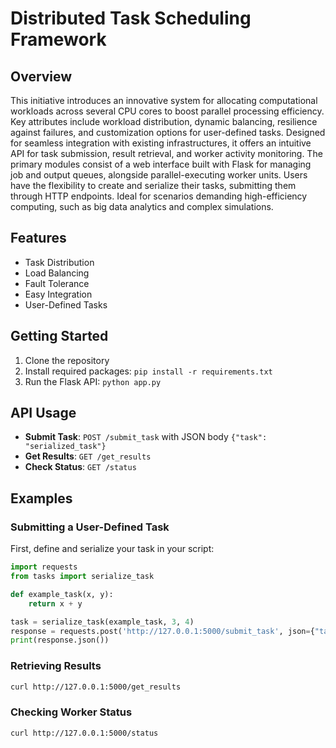 # Distributed Task Scheduling Framework

## Overview
This initiative introduces an innovative system for allocating computational workloads across several CPU cores to boost parallel processing efficiency. Key attributes include workload distribution, dynamic
balancing, resilience against failures, and customization options for user-defined tasks. Designed for seamless integration with existing infrastructures, it offers an intuitive API for task submission, result
retrieval, and worker activity monitoring. The primary modules consist of a web interface built with Flask for managing job and output queues, alongside parallel-executing worker units. Users have the flexibility to
create and serialize their tasks, submitting them through HTTP endpoints. Ideal for scenarios demanding high-efficiency computing, such as big data analytics and complex simulations.

## Features
- Task Distribution
- Load Balancing
- Fault Tolerance
- Easy Integration
- User-Defined Tasks

## Getting Started
1. Clone the repository
2. Install required packages: `pip install -r requirements.txt`
3. Run the Flask API: `python app.py`

## API Usage
- **Submit Task**: `POST /submit_task` with JSON body `{"task": "serialized_task"}`
- **Get Results**: `GET /get_results`
- **Check Status**: `GET /status`

## Examples
### Submitting a User-Defined Task
First, define and serialize your task in your script:
```python
import requests
from tasks import serialize_task

def example_task(x, y):
    return x + y

task = serialize_task(example_task, 3, 4)
response = requests.post('http://127.0.0.1:5000/submit_task', json={"task": task})
print(response.json())
```

### Retrieving Results
```bash
curl http://127.0.0.1:5000/get_results
```

### Checking Worker Status
```bash
curl http://127.0.0.1:5000/status
```
